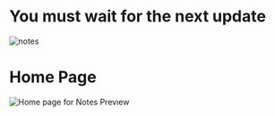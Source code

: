 # You must wait for the next update

![notes](https://user-images.githubusercontent.com/96797238/230118468-01fa132e-1a52-4e1e-939a-e1a18899b3c5.png)


# Home Page
![Home page for Notes Prevıew](https://user-images.githubusercontent.com/96797238/235013626-0f246ca1-3e10-4f86-9827-272de201571a.jpg)

